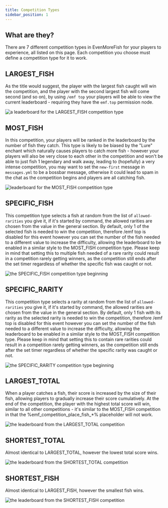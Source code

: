 ```yaml
---
title: Competition Types
sidebar_position: 1
---
```

## What are they?
There are 7 different competition types in EvenMoreFish for your players to experience, all listed on this page. Each competition you choose must define a competition type for it to work.

## LARGEST_FISH
As the title would suggest, the player with the largest fish caught will win the competition, and the player with the second largest fish will come second (and so on), by using `/emf top` your players will be able to view the current leaderboard - requiring they have the `emf.top` permission node.

![a leaderboard for the LARGEST_FISH competition type](https://media.discordapp.net/attachments/723194663519125618/883043716686827550/unknown.png)

## MOST_FISH
In this competition, your players will be ranked in the leaderboard by the number of fish they catch. This type is likely to be biased by the "Lure" enchant which naturally causes players to catch more fish - however your players will also be very close to each other in the competition and won't be able to just fish 1 legendary and walk away, leading to (hopefully) a very intense competition, you may want to set the `new-first` message in `messages.yml` to be a bossbar message, otherwise it could lead to spam in the chat as the competition begins and players are all catching fish.

![leaderboard for the MOST_FISH competition type](https://media.discordapp.net/attachments/723194663519125618/883046296615788565/unknown.png)

## SPECIFIC_FISH
This competition type selects a fish at random from the list of `allowed-rarities` you give it, if it's started by command, the allowed rarities are chosen from the value in the general section. By default, only 1 of the selected fish is needed to win the competition, therefore /emf top is disabled for this event however you can set the number of the fish needed to a different value to increase the difficulty, allowing the leaderboard to be enabled in a similar style to the MOST_FISH competition type. Please keep in mind that setting this to multiple fish needed of a rare rarity could result in a competition rarely getting winners, as the competition still ends after the set timer regardless of whether the specific fish was caught or not.

![the SPECIFIC_FISH competition type beginning](https://media.discordapp.net/attachments/723194663519125618/883063415453655050/unknown.png)

## SPECIFIC_RARITY
This competition type selects a rarity at random from the list of `allowed-rarities` you give it, if it's started by command, the allowed rarities are chosen from the value in the general section. By default, only 1 fish with its rarity as the selected rarity is needed to win the competition, therefore /emf top is disabled for this event however you can set the number of the fish needed to a different value to increase the difficulty, allowing the leaderboard to be enabled in a similar style to the MOST_FISH competition type. Please keep in mind that setting this to contain rare rarities could result in a competition rarely getting winners, as the competition still ends after the set timer regardless of whether the specific rarity was caught or not.

![the SPECIFIC_RARITY competition type beginning](https://media.discordapp.net/attachments/723194663519125618/981585087437086770/unknown.png)

## LARGEST_TOTAL
When a player catches a fish, their score is increased by the size of their fish, allowing players to gradually increase their score cumulatively. At the end of the competition, the player with the highest total score will win, similar to all other competitions - it's similar to the MOST_FISH competition in that the %emf_competition_place_fish_*% placeholder will not work.

![the leaderboard from the LARGEST_TOTAL competition](https://media.discordapp.net/attachments/723194663519125618/981639014601859132/unknown.png)

## SHORTEST_TOTAL
Almost identical to LARGEST_TOTAL, however the lowest total score wins.

![the leaderboard from the SHORTEST_TOTAL competition](https://media.discordapp.net/attachments/723194663519125618/981639014601859132/unknown.png)

## SHORTEST_FISH
Almost identical to LARGEST_FISH, however the smallest fish wins.

![the leaderboard from the SHORTEST_FISH competition](https://media.discordapp.net/attachments/723194663519125618/981639014601859132/unknown.png)